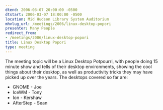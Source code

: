 ```yaml
---
dtend: 2006-03-07 20:00:00 -0500
dtstart: 2006-03-07 18:00:00 -0500
location: Mid Hudson Library System Auditorium
mhvlug_url: /meetings/2006/linux-desktop-popori
presenter: Many People
redirect_from:
- /meetings/2006/linux-desktop-popori
title: Linux Desktop Popori
type: meeting
---
```



The meeting topic will be a Linux Desktop Potpourri, with people doing 15 minute show and tells of their desktop environments, showing the cool things about their desktop, as well as productivity tricks they may have picked up over the years.  The desktops covered so far are:
- GNOME     - Joe
- IceWM     - Tony
- Ion       - Kershaw
- AfterStep - Sean